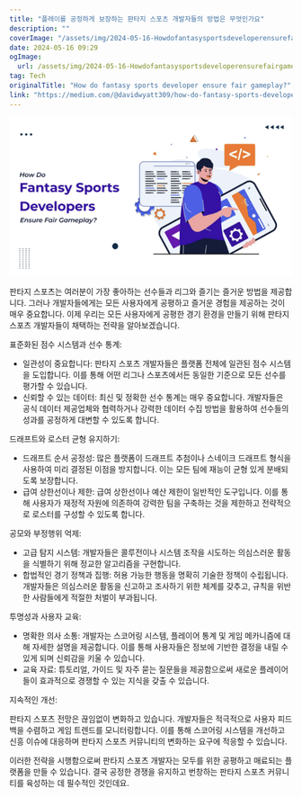 ```yaml
---
title: "플레이를 공정하게 보장하는 판타지 스포츠 개발자들의 방법은 무엇인가요"
description: ""
coverImage: "/assets/img/2024-05-16-Howdofantasysportsdeveloperensurefairgameplay_0.png"
date: 2024-05-16 09:29
ogImage: 
  url: /assets/img/2024-05-16-Howdofantasysportsdeveloperensurefairgameplay_0.png
tag: Tech
originalTitle: "How do fantasy sports developer ensure fair gameplay?"
link: "https://medium.com/@davidwyatt309/how-do-fantasy-sports-developer-ensure-fair-gameplay-5f4cc15f8c3c"
---
```



<img src="/assets/img/2024-05-16-Howdofantasysportsdeveloperensurefairgameplay_0.png" />

판타지 스포츠는 여러분이 가장 좋아하는 선수들과 리그와 즐기는 즐거운 방법을 제공합니다. 그러나 개발자들에게는 모든 사용자에게 공평하고 즐거운 경험을 제공하는 것이 매우 중요합니다. 이제 우리는 모든 사용자에게 공평한 경기 환경을 만들기 위해 판타지 스포츠 개발자들이 채택하는 전략을 알아보겠습니다.

표준화된 점수 시스템과 선수 통계:

- 일관성이 중요합니다: 판타지 스포츠 개발자들은 플랫폼 전체에 일관된 점수 시스템을 도입합니다. 이를 통해 어떤 리그나 스포츠에서든 동일한 기준으로 모든 선수를 평가할 수 있습니다.
- 신뢰할 수 있는 데이터: 최신 및 정확한 선수 통계는 매우 중요합니다. 개발자들은 공식 데이터 제공업체와 협력하거나 강력한 데이터 수집 방법을 활용하여 선수들의 성과를 공정하게 대변할 수 있도록 합니다.



드래프트와 로스터 균형 유지하기:

- 드래프트 순서 공정성: 많은 플랫폼이 드래프트 추첨이나 스네이크 드래프트 형식을 사용하여 미리 결정된 이점을 방지합니다. 이는 모든 팀에 재능이 균형 있게 분배되도록 보장합니다.
- 급여 상한선이나 제한: 급여 상한선이나 예산 제한이 일반적인 도구입니다. 이를 통해 사용자가 재정적 자원에 의존하여 강력한 팀을 구축하는 것을 제한하고 전략적으로 로스터를 구성할 수 있도록 합니다.

공모와 부정행위 억제:

- 고급 탐지 시스템: 개발자들은 콜루전이나 시스템 조작을 시도하는 의심스러운 활동을 식별하기 위해 정교한 알고리즘을 구현합니다.
- 합법적인 경기 정책과 집행: 허용 가능한 행동을 명확히 기술한 정책이 수립됩니다. 개발자들은 의심스러운 활동을 신고하고 조사하기 위한 체계를 갖추고, 규칙을 위반한 사람들에게 적절한 처벌이 부과됩니다.



투명성과 사용자 교육:

- 명확한 의사 소통: 개발자는 스코어링 시스템, 플레이어 통계 및 게임 메카니즘에 대해 자세한 설명을 제공합니다. 이를 통해 사용자들은 정보에 기반한 결정을 내릴 수 있게 되며 신뢰감을 키울 수 있습니다.
- 교육 자료: 튜토리얼, 가이드 및 자주 묻는 질문들을 제공함으로써 새로운 플레이어들이 효과적으로 경쟁할 수 있는 지식을 갖출 수 있습니다.

지속적인 개선:

판타지 스포츠 전망은 끊임없이 변화하고 있습니다. 개발자들은 적극적으로 사용자 피드백을 수렴하고 게임 트렌드를 모니터링합니다. 이를 통해 스코어링 시스템을 개선하고 신흥 이슈에 대응하며 판타지 스포츠 커뮤니티의 변화하는 요구에 적응할 수 있습니다.



이러한 전략을 시행함으로써 판타지 스포츠 개발자는 모두를 위한 공평하고 매료되는 플랫폼을 만들 수 있습니다. 결국 공정한 경쟁을 유지하고 번창하는 판타지 스포츠 커뮤니티를 육성하는 데 필수적인 것인데요.